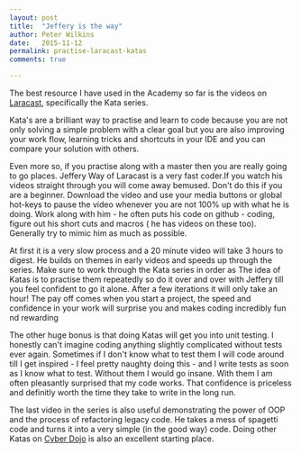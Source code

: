 ```yaml
---
layout: post
title:  "Jeffery is the way"
author: Peter Wilkins
date:   2015-11-12
permalink: practise-laracast-katas
comments: true

---
```


The best resource I have used in the Academy so far is the videos on [Laracast](http://laracasts.com), specifically the Kata series.

Kata's are a brilliant way to practise and learn to code because you are not only solving a simple problem with a clear goal but you are also improving your work flow, learning tricks and shortcuts in your IDE and you can compare your solution with others.

Even more so, if you practise along with a master then you are really going to go places. Jeffery Way of Laracast is a very fast coder.If you watch his videos straight through you will come away bemused. Don't do this if you are a beginner. Download the video and use your media buttons or global hot-keys to pause the video whenever you are not 100% up with what he is doing. Work along with him - he often puts his code on github - coding, figure out his short cuts and macros ( he has videos on these too). Generally try to mimic him as much as possible.

At first it is a very slow process and a 20 minute video will take 3 hours to digest. He builds on themes in early videos and speeds up through the series. Make sure to work through the Kata series in order as The idea of Katas is to practise them repeatedly so do it over and over with Jeffery till you feel confident to go it alone. After a few iterations it will only take an hour! The pay off comes when you start a project, the speed and confidence in your work will surprise you and makes coding incredibly fun nd rewarding

The other huge bonus is that doing Katas will get you into unit testing. I honestly can't imagine coding anything slightly complicated without tests ever again. Sometimes if I don't know what to test them I will code around till I get inspired - I feel pretty naughty doing this - and I write tests as soon as I know what to test. Without them I would go insane. With them I am often pleasantly surprised that my code works. That confidence is priceless and definitly worth the time they take to write in the long run.

The last video in the series is also useful demonstrating the power of OOP and the process of refactoring legacy code. He takes a mess of spagetti code and turns it into a very simple (in the good way) code. Doing other Katas on [Cyber Dojo](http://cyber-dojo.org) is also an excellent starting place.